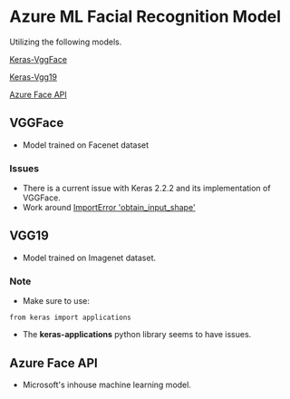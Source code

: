 # Azure ML Facial Recognition Model

Utilizing the following models.

[Keras-VggFace](https://github.com/rcmalli/keras-vggface)

[Keras-Vgg19](https://github.com/keras-team/keras-applications)

[Azure Face API](https://azure.microsoft.com/en-us/services/cognitive-services/face/)


## VGGFace

- Model trained on Facenet dataset 

### Issues 

- There is a current issue with Keras 2.2.2 and its implementation of VGGFace.
- Work around [ImportError 'obtain_input_shape'](https://stackoverflow.com/questions/49113140/importerror-cannot-import-name-obtain-input-shape-from-keras)

## VGG19

- Model trained on Imagenet dataset.

### Note

- Make sure to use:
```
from keras import applications
```
- The **keras-applications** python library seems to have issues. 

## Azure Face API

- Microsoft's inhouse machine learning model. 

